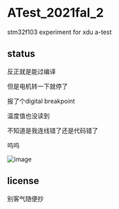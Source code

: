 # ATest_2021fal_2
stm32f103 experiment for xdu a-test

## status
反正就是能过编译

但是电机转一下就停了 

报了个digital breakpoint 

温度值也没读到


不知道是我连线错了还是代码错了 

呜呜

![image](https://user-images.githubusercontent.com/30371828/133403650-346d6de4-fc1a-4520-b294-1f81c019a052.png)

## license
别客气随便抄

